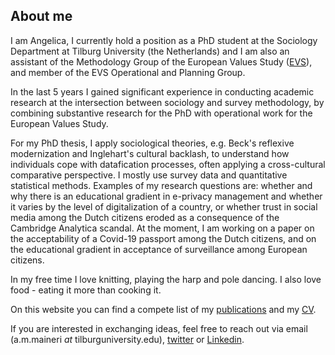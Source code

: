 ## About me
I am Angelica, I currently hold a position as a PhD student at the Sociology Department at Tilburg University (the Netherlands) and I am also an assistant of the Methodology Group of the European Values Study ([EVS](https://europeanvaluesstudy.eu/)), and member of the EVS Operational and Planning Group. 

In the last 5 years I gained significant experience in conducting academic research at the intersection between sociology and survey methodology, by combining substantive research for the PhD with operational work for the European Values Study. 

For my PhD thesis, I apply sociological theories, e.g. Beck's reflexive modernization and Inglehart's cultural backlash, to understand how individuals cope with datafication processes, often applying a cross-cultural comparative perspective. I mostly use survey data and quantitative statistical methods. Examples of my research questions are: whether and why there is an educational gradient in e-privacy management and whether it varies by the level of digitalization of a country, or whether trust in social media among the Dutch citizens eroded as a consequence of the Cambridge Analytica scandal. At the moment, I am working on a paper on the acceptability of a Covid-19 passport among the Dutch citizens, and on the educational gradient in acceptance of surveillance among European citizens.

In my free time I love knitting, playing the harp and pole dancing. I also love food - eating it more than cooking it.

On this website you can find a compete list of my [publications](/publications/) and my [CV](/cv/).

If you are interested in exchanging ideas, feel free to reach out via email (a.m.maineri _at_ tilburguniversity.edu), [twitter](https://twitter.com/AngelicaMaineri) or [Linkedin](https://www.linkedin.com/in/angelica-maineri-72b44a131/).

